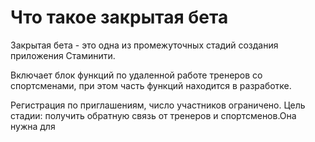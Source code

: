 # Что такое закрытая бета

Закрытая бета - это одна из промежуточных стадий создания приложения Стаминити. 


Включает блок функций по удаленной работе тренеров со спортсменами, при этом часть функций находится в разработке. 

Регистрация по приглашениям, число участников ограничено. Цель стадии: получить обратную связь от тренеров и спортсменов.Она нужна для 

